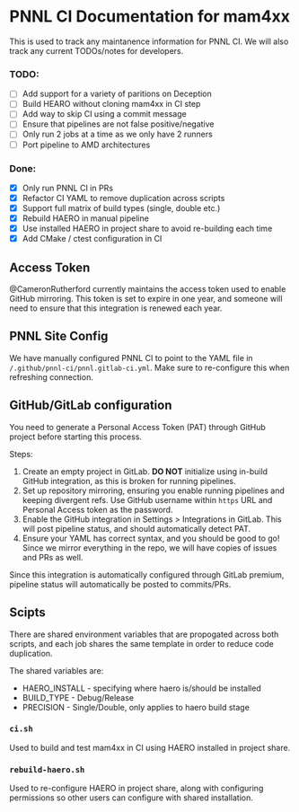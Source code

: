 # PNNL CI Documentation for mam4xx

This is used to track any maintanence information for PNNL CI. We will also track any current TODOs/notes for developers.

### TODO:


- [ ] Add support for a variety of paritions on Deception
- [ ] Build HEARO without cloning mam4xx in CI step
- [ ] Add way to skip CI using a commit message
- [ ] Ensure that pipelines are not false positive/negative
- [ ] Only run 2 jobs at a time as we only have 2 runners
- [ ] Port pipeline to AMD architectures

### Done:
- [x] Only run PNNL CI in PRs
- [x] Refactor CI YAML to remove duplication across scripts
- [x] Support full matrix of build types (single, double etc.)
- [x] Rebuild HAERO in manual pipeline
- [x] Use installed HAERO in project share to avoid re-building each time
- [x] Add CMake / ctest configuration in CI

## Access Token

@CameronRutherford currently maintains the access token used to enable GitHub mirroring. 
This token is set to expire in one year, and someone will need to ensure that this integration is renewed each year.

## PNNL Site Config

We have manually configured PNNL CI to point to the YAML file in `/.github/pnnl-ci/pnnl.gitlab-ci.yml`. Make sure to re-configure this when refreshing connection.

## GitHub/GitLab configuration

You need to generate a Personal Access Token (PAT) through GitHub project before starting this process.

Steps:

1. Create an empty project in GitLab. **DO NOT** initialize using in-build GitHub integration, as this is broken for running pipelines.
1. Set up repository mirroring, ensuring you enable running pipelines and keeping divergent refs. Use GitHub username within `https` URL and Personal Access token as the password.
1. Enable the GitHub integration in Settings > Integrations in GitLab. This will post pipeline status, and should automatically detect PAT.
1. Ensure your YAML has correct syntax, and you should be good to go! Since we mirror everything in the repo, we will have copies of issues and PRs as well.

Since this integration is automatically configured through GitLab premium, pipeline status will automatically be posted to commits/PRs.

## Scipts

There are shared environment variables that are propogated across both scripts, and each job shares the same template in order to reduce code duplication.

The shared variables are:
- HAERO_INSTALL - specifying where haero is/should be installed
- BUILD_TYPE - Debug/Release
- PRECISION - Single/Double, only applies to haero build stage

### `ci.sh`

Used to build and test mam4xx in CI using HAERO installed in project share.

### `rebuild-haero.sh`

Used to re-configure HAERO in project share, along with configuring permissions so other users can configure with shared installation.

